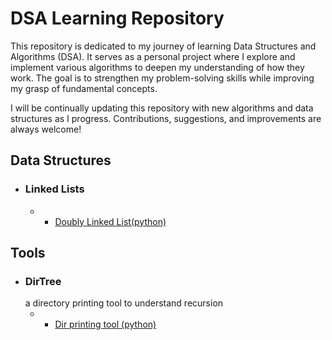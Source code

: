# DSA Learning Repository

This repository is dedicated to my journey of learning Data Structures and Algorithms (DSA). It serves as a personal project where I explore and implement various algorithms to deepen my understanding of how they work. The goal is to strengthen my problem-solving skills while improving my grasp of fundamental concepts.

I will be continually updating this repository with new algorithms and data structures as I progress. Contributions, suggestions, and improvements are always welcome!
## Data Structures
* ### Linked Lists
    * - [Doubly Linked List(python)](https://github.com/drososdros/dsa-learning/tree/main/data-structures/linked-lists/python/doubly-circular-linked-lists)

## Tools
* ### DirTree
     a directory printing tool to understand recursion
    * - [Dir printing tool (python)](https://github.com/drososdros/dsa-learning/tree/main/tools/dir-tree/python)
